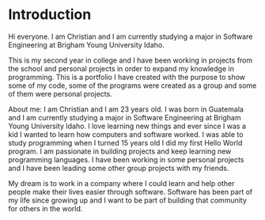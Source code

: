 # Introduction 

Hi everyone. I am Christian and I am currently studying a major in Software Engineering at Brigham Young University Idaho. 

This is my second year in college and I have been working in projects from the school and personal projects in order 
to expand my knowledge in programming. This is a portfolio I have created with the purpose to show some of my code, some of the programs were created 
as a group and some of them were personal projects. 

About me: 
I am Christian and I am 23 years old. I was born in Guatemala and I am currently studying a major in Software Engineering at Brigham Young University Idaho. 
I love learning new things and ever since I was a kid I wanted to learn how computers and software worked. I was able to study programming when I turned 15 years old I 
did my first Hello World program. I am passionate in building projects and keep learning new programming languages. I have been working in some personal projects 
and I have been leading some other group projects with my friends. 

My dream is to work in a company where I could learn and help other people make their lives easier through software. Software has been part of my life since growing up
and I want to be part of building that community for others in the world. 
